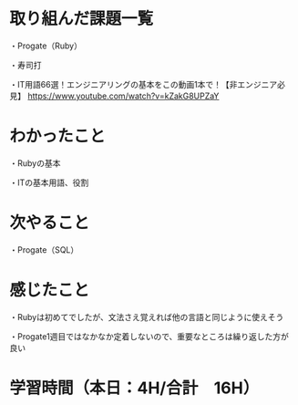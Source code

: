 # 取り組んだ課題一覧
・Progate（Ruby）

・寿司打

・IT用語66選！エンジニアリングの基本をこの動画1本で！【非エンジニア必見】
https://www.youtube.com/watch?v=kZakG8UPZaY

# わかったこと
・Rubyの基本

・ITの基本用語、役割

# 次やること
・Progate（SQL）

# 感じたこと
・Rubyは初めてでしたが、文法さえ覚えれば他の言語と同じように使えそう

・Progate1週目ではなかなか定着しないので、重要なところは繰り返した方が良い

# 学習時間（本日：4H/合計　16H）
